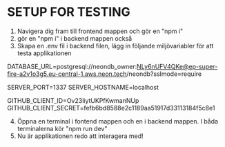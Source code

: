 # SETUP FOR TESTING
1. Navigera dig fram till frontend mappen och gör en "npm i"
2. gör en "npm i" i backend mappen också
3. Skapa en .env fil i backend filen, lägg in följande miljövariabler för att testa applikationen

DATABASE_URL=postgresql://neondb_owner:NLy6nUFV4QKe@ep-super-fire-a2v1o3g5.eu-central-1.aws.neon.tech/neondb?sslmode=require

SERVER_PORT=1337
SERVER_HOSTNAME=localhost

GITHUB_CLIENT_ID=Ov23liytUKPfKwmanNUp
GITHUB_CLIENT_SECRET=fefb6bd8588e2c1189aa51917d33113184f5c8e1

4. Öppna en terminal i fontend mappen och en i backend mappen. I båda terminalerna kör "npm run dev"
5. Nu är applikationen redo att interagera med!